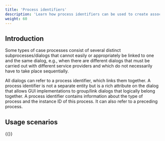 ```yaml
---
title: 'Process identifiers'
description: 'Learn how process identifiers can be used to create associations between separate dialogs'
weight: 60
---
```


## Introduction

Some types of case processes consist of several distinct subprocesses/dialogs that cannot easily or appropriately be linked to one and the same dialog, e.g., when there are different dialogs that must be carried out with different service providers and which do not necessarily have to take place sequentially.

All dialogs can refer to a process identifier, which links them together. A process identifier is not a separate entity but is a rich attribute on the dialog that allows GUI implementations to group/link dialogs that logically belong together. A process identifier contains information about the type of process and the instance ID of this process. It can also refer to a preceding process.

## Usage scenarios

{{<children />}}

